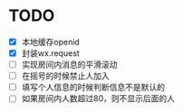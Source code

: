 # TODO
- [x] 本地缓存openid
- [x] 封装wx.request
- [ ] 实现房间内消息的平滑滚动
- [ ] 在摇号的时候禁止人加入
- [ ] 填写个人信息的时候判断信息不是默认的
- [ ] 如果房间内人数超过80，则不显示后面的人
